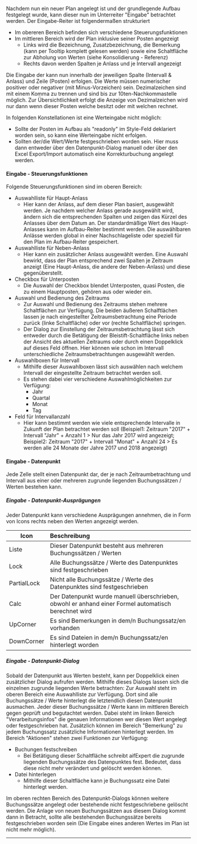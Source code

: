 
Nachdem nun ein neuer Plan angelegt ist und der grundlegende Aufbau festgelegt wurde, kann dieser nun im Unterreiter "Eingabe" betrachtet werden. Der Eingabe-Reiter ist folgendermaßen strukturiert
 - Im obereren Bereich befinden sich verschiedene Steuerungsfunktionen
 - Im mittleren Bereich wird der Plan inklusive seiner Posten angezeigt
   - Links wird die Bezeichnung, Zusatzbezeichnung, die Bemerkung (kann per Tooltip komplett gelesen werden) sowie eine Schaltfläche zur Abholung von Werten (siehe Konsolidierung - Referenz) 
   - Rechts davon werden Spalten je Anlass und je Intervall angezeigt
 
Die Eingabe der kann nun innerhalb der jeweiligen Spalte (Intervall & Anlass) und Zeile (Posten) erfolgen. 
Die Werte müssen numerischer positiver oder negativer (mit Minus-Vorzeichen) sein. Dezimalzeichen sind mit einem Komma zu trennen und sind bis zur 10ten-Nachkommastelle möglich. Zur Übersichtlichkeit erfolgt die Anzeige von Dezimalzeichen wird nur dann wenn dieser Posten welche besitzt oder mit welchen rechnet.

In folgenden Konstellationen ist eine Werteingabe nicht möglich:
  - Sollte der Posten im Aufbau als "readonly" im Style-Feld deklariert worden sein, so kann eine Werteingabe nicht erfolgen.
  - Sollten der/die Wert/Werte festgeschrieben worden sein. Hier muss dann entweder über den Datenpunkt-Dialog manuell oder über den Excel Export/Import automatisch eine Korrekturbuchung angelegt werden.
  
#### Eingabe - Steuerungsfunktionen

Folgende Steuerungsfunktionen sind im oberen Bereich:
  - Auswahlliste für Haupt-Anlass
    - Hier kann der Anlass, auf dem dieser Plan basiert, ausgewählt werden. Je nachdem welcher Anlass gerade ausgewählt wird, ändern sich die entsprechenden Spalten und zeigen das Kürzel des Anlasses über dem Datum an. Der standardmäßige Wert des Haupt-Anlasses kann im Aufbau-Reiter bestimmt werden. Die auswählbaren Anlässe werden global in einer Nachschlageliste oder speziell für den Plan im Aufbau-Reiter gespeichert.
  - Auswahlliste für Neben-Anlass
     - Hier kann ein zusätzlicher Anlass ausgewählt werden. Eine Auswahl bewirkt, dass der Plan entsprechend zwei Spalten je Zeitraum anzeigt (Eine Haupt-Anlass, die andere der Neben-Anlass) und diese gegenüberstellt.
  - Checkbox für Unterposten
      - Die Auswahl der Checkbox blendet Unterposten, quasi Posten, die zu einem Hauptposten, gehören aus oder wieder ein.
  - Auswahl und Bedienung des Zeitraums
      - Zur Auswahl und Bedienung des Zeitraums stehen mehrere Schaltflächen zur Verfügung. Die beiden äußeren Schalftlächen lassen je nach eingestellter Zeitraumsbetrachtung eine Periode zurück (linke Schaltfläche) oder vor (rechte Schaltfläche) springen. 
      - Der Dialog zur Einstellung der Zeitraumsbetrachtung lässt sich entweder durch die Betätigung der Bleistift-Schaltfläche links neben der Ansicht des aktuellen Zeitraums oder durch einen Doppelklick auf dieses Feld öffnen.
      Hier können wie schon im Intervall unterschiedliche Zeitraumsbetrachtungen ausgewählt werden.
  - Auswahlboxen für Intervall
    - Mithilfe dieser Auswahlboxen lässt sich auswählen nach welchem Intervall der eingestellte Zeitraum betrachtet werden soll.
    - Es stehen dabei vier verschiedene Auswahlmöglichkeiten zur Verfügung:
       - Jahr
       - Quartal
       - Monat
       - Tag
  - Feld für Intervallanzahl
    - Hier kann bestimmt werden wie viele entsprechende Intervalle in Zukunft der Plan betrachtet werden soll (Beispiel1: Zeitraum "2017" + Intervall "Jahr" + Anzahl 1 > Nur das Jahr 2017 wird angezeigt; Beispiel2: Zeitraum "2017" + Intervall "Monat" + Anzahl 24 > Es werden alle 24 Monate der Jahre 2017 und 2018 angezeigt)

#### Eingabe - Datenpunkt

Jede Zelle stellt einen Datenpunkt dar, der je nach Zeitraumbetrachtung und Intervall aus einer oder mehreren zugrunde liegenden Buchungssätzen / Werten bestehen kann.

##### Eingabe - Datenpunkt-Ausprägungen

Jeder Datenpunkt kann verschiedene Ausprägungen annehmen, die in Form von Icons rechts neben den Werten angezeigt werden.

| Icon | Beschreibung | 
| ------------- |:-------------| 
| Liste      | Dieser Datenpunkt besteht aus mehreren Buchungssätzen / Werten | 
| Lock      | Alle Buchungssätze / Werte des Datenpunktes sind festgeschrieben | 
| PartialLock      | Nicht alle Buchungssätze / Werte des Datenpunktes sind festgeschrieben |
| Calc      | Der Datenpunkt wurde manuell überschrieben, obwohl er anhand einer Formel automatisch berechnet wird |
| UpCorner      | Es sind Bemerkungen in dem/n Buchungssatz/en vorhanden |
| DownCorner      | Es sind Dateien in dem/n Buchungssatz/en hinterlegt worden |

##### Eingabe - Datenpunkt-Dialog

Sobald der Datenpunkt aus Werten besteht, kann per Doppelklick einen zusätzlicher Dialog aufrufen werden. Mithilfe dieses Dialogs lassen sich die einzelnen zugrunde liegenden Werte betrachten:
Zur Auswahl steht im oberen Bereich eine Auswahlliste zur Verfügung. Dort sind alle Buchungssätze / Werte hinterlegt die letztendlich diesen Datenpunkt ausmachen. Jeder dieser Buchungssätze / Werte kann im mittleren Bereich gegen geprüft und begutachtet werden. Dabei steht im linken Bereich "Verarbeitungsinfos" die genauen Informationen wer diesen Wert angelegt oder festgeschrieben hat. Zusätzlich können im Bereich "Bemerkung" zu jedem Buchungssatz zusätzliche Informationen hinterlegt werden. Im Bereich "Aktionen" stehen zwei Funktionen zur Verfügung:
- Buchungen festschreiben
   - Bei Betätigung dieser Schaltfläche schreibt aifExpert die zugrunde liegenden Buchungssätze des Datenpunktes fest. Bedeutet, dass diese nicht mehr verändert und gelöscht werden können.
- Datei hinterlegen
  - Mithilfe dieser Schaltfläche kann je Buchungssatz eine Datei hinterlegt werden.

Im oberen rechten Bereich des Datenpunkt-Dialogs können weitere Buchungssätze angelegt oder bestehende nicht festgeschriebene gelöscht werden. Die Anlage von neuen Buchungssätzen aus diesem Dialog kommt dann in Betracht, sollte alle bestehenden Buchungssätze bereits festgeschrieben worden sein (Die Eingabe eines anderen Wertes im Plan ist nicht mehr möglich). 

--------
